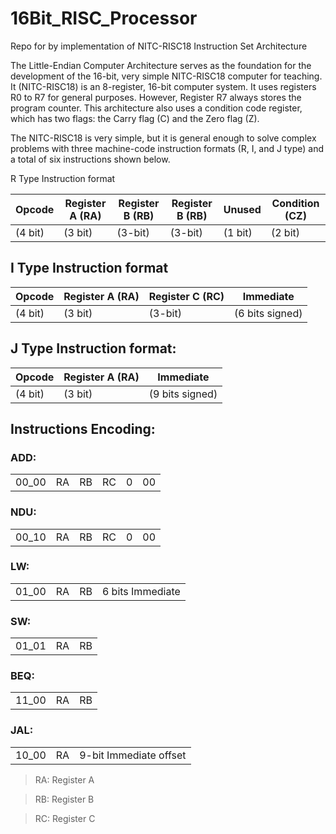 # 16Bit_RISC_Processor

Repo for by implementation of NITC-RISC18 Instruction Set Architecture


The Little-Endian Computer Architecture serves as the foundation for the development of the 16-bit, very simple NITC-RISC18 computer for teaching. It (NITC-RISC18) is an 8-register, 16-bit computer system. It uses registers R0 to R7 for general purposes. However, Register R7 always stores the program counter. This architecture also uses a condition code register, which has two flags: the Carry flag (C) and the Zero flag (Z).

The NITC-RISC18 is very simple, but it is general enough to solve complex problems with three machine-code instruction formats (R, I, and J type) and a total of six instructions shown below.

R Type Instruction format

| Opcode| Register A (RA)| Register B (RB)| Register B (RB)| Unused |Condition (CZ) |
|---|---|---|---|---|---|
 |(4 bit) |(3 bit) |(3-bit) |(3-bit) |(1 bit) |(2 bit) |

## I Type Instruction format
| Opcode| Register A (RA)| Register C (RC)| Immediate| 
|---|---|---|---|
| (4 bit)| (3 bit)| (3-bit)| (6 bits signed)| 
 

## J Type Instruction format:

| Opcode| Register A (RA)| Immediate| 
|---|---|---|
| (4 bit)| (3 bit)| (9 bits signed)| 

## Instructions Encoding: 

### ADD:
|||||||
|---|---|---|---|---|---|
| 00_00 | RA | RB | RC | 0 | 00 | 
### NDU:
|||||||
|---|---|---|---|---|---|
| 00_10| RA| RB| RC| 0| 00| 

### LW:

|||||
|---|---|---|---|
 |01_00 |RA |RB |6 bits Immediate |


### SW:


||||
|---|---|---|
| 01_01| RA| RB| 6 bits Immediate| 


### BEQ:

||||
|---|---|---|
| 11_00| RA| RB| 6 bits Immediate|

### JAL:

||||
|---|---|---| 
| 10_00 | RA | 9-bit Immediate offset |


> RA: Register A

> RB: Register B

> RC: Register C
